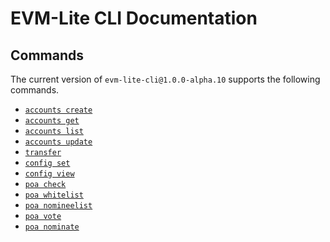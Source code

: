 # EVM-Lite CLI Documentation

## Commands

The current version of `evm-lite-cli@1.0.0-alpha.10` supports the following commands.

-   [`accounts create`](accounts-create.md)
-   [`accounts get`](accounts-get.md)
-   [`accounts list`](accounts-list.md)
-   [`accounts update`](accounts-update.md)
-   [`transfer`]()
-   [`config set`](config-set.md)
-   [`config view`](config-view.md)
-   [`poa check`]()
-   [`poa whitelist`]()
-   [`poa nomineelist`]()
-   [`poa vote`]()
-   [`poa nominate`]()
